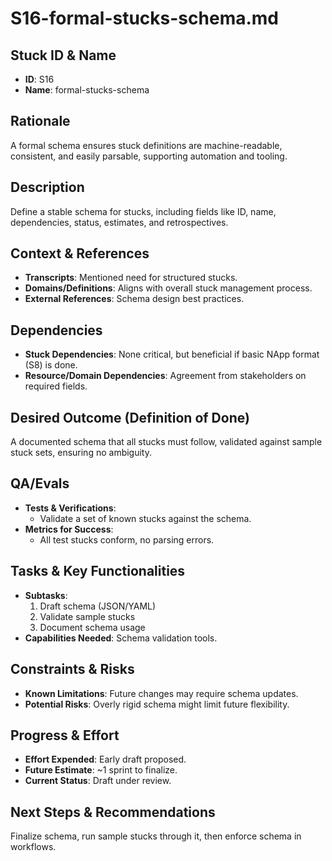 # S16-formal-stucks-schema.md

## Stuck ID & Name

- **ID**: S16
- **Name**: formal-stucks-schema

## Rationale

A formal schema ensures stuck definitions are machine-readable, consistent, and
easily parsable, supporting automation and tooling.

## Description

Define a stable schema for stucks, including fields like ID, name, dependencies,
status, estimates, and retrospectives.

## Context & References

- **Transcripts**: Mentioned need for structured stucks.
- **Domains/Definitions**: Aligns with overall stuck management process.
- **External References**: Schema design best practices.

## Dependencies

- **Stuck Dependencies**: None critical, but beneficial if basic NApp format
  (S8) is done.
- **Resource/Domain Dependencies**: Agreement from stakeholders on required
  fields.

## Desired Outcome (Definition of Done)

A documented schema that all stucks must follow, validated against sample stuck
sets, ensuring no ambiguity.

## QA/Evals

- **Tests & Verifications**:
  - Validate a set of known stucks against the schema.
- **Metrics for Success**:
  - All test stucks conform, no parsing errors.

## Tasks & Key Functionalities

- **Subtasks**:
  1. Draft schema (JSON/YAML)
  2. Validate sample stucks
  3. Document schema usage
- **Capabilities Needed**: Schema validation tools.

## Constraints & Risks

- **Known Limitations**: Future changes may require schema updates.
- **Potential Risks**: Overly rigid schema might limit future flexibility.

## Progress & Effort

- **Effort Expended**: Early draft proposed.
- **Future Estimate**: ~1 sprint to finalize.
- **Current Status**: Draft under review.

## Next Steps & Recommendations

Finalize schema, run sample stucks through it, then enforce schema in workflows.
